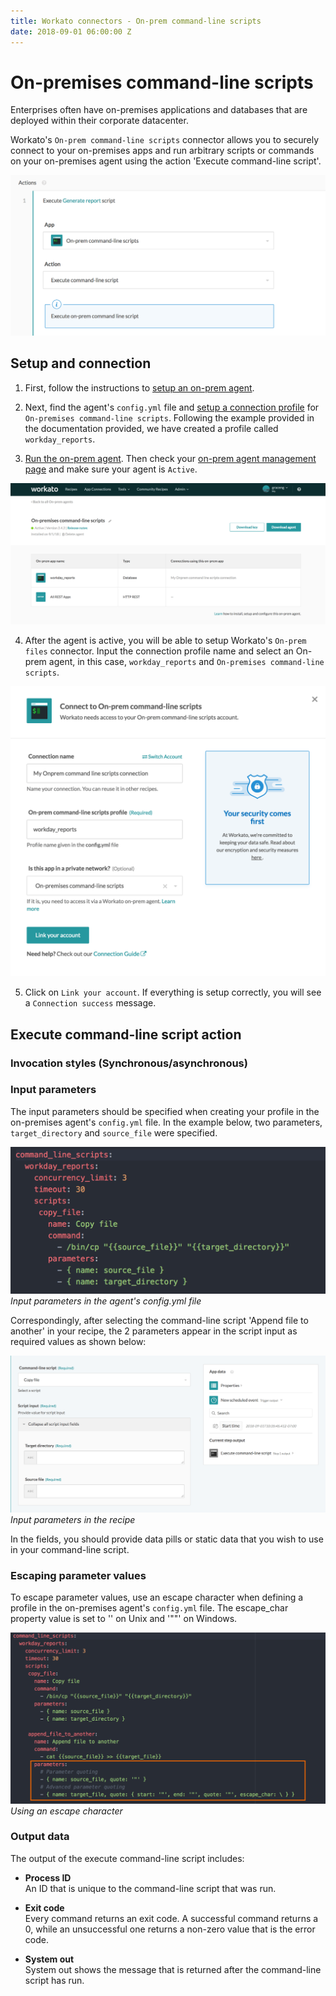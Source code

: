 ```yaml
---
title: Workato connectors - On-prem command-line scripts
date: 2018-09-01 06:00:00 Z
---
```


# On-premises command-line scripts
Enterprises often have on-premises applications and databases that are deployed within their corporate datacenter.

Workato's `On-prem command-line scripts` connector allows you to securely connect to your on-premises apps and run arbitrary scripts or commands on your on-premises agent using the action 'Execute command-line script'.

![On-prem command-line scripts connector](/assets/images/connectors/on-prem-command-line-scripts/on-prem-scripts-action.png)

## Setup and connection
1. First, follow the instructions to [setup an on-prem agent](https://docs.workato.com/on-prem/setup.html).

2.  Next, find the agent's `config.yml` file and [setup a connection profile](https://docs.workato.com/on-prem/profile.html#command-line-scripts-profile) for `On-premises command-line scripts`. Following the example provided in the documentation provided, we have created a profile called `workday_reports`.

3) [Run the on-prem agent](https://docs.workato.com/on-prem/run.html). Then check your [on-prem agent management page](https://www.workato.com/secure_agents) and make sure your agent is `Active`.

![On-prem agent management page](/assets/images/connectors/on-prem-command-line-scripts/on-prem-scripts-activeprofile.png)

4) After the agent is active, you will be able to setup Workato's `On-prem files` connector. Input the connection profile name and select an On-prem agent, in this case, `workday_reports` and `On-premises command-line scripts`.

![On-prem files connection setup](/assets/images/connectors/on-prem-command-line-scripts/on-prem-scripts-connection.png)

5) Click on `Link your account`. If everything is setup correctly, you will see a `Connection success` message.

## Execute command-line script action

### Invocation styles (Synchronous/asynchronous)


### Input parameters

The input parameters should be specified when creating your profile in the on-premises agent's `config.yml` file. In the example below, two parameters, `target_directory` and `source_file` were specified.

![Parameters specified in yml](/assets/images/connectors/on-prem-command-line-scripts/input-parameters-yml2.png)
*Input parameters in the agent's config.yml file*

Correspondingly, after selecting the command-line script 'Append file to another' in your recipe, the 2 parameters appear in the script input as required values as shown below:

![Parameters on Workato recipe](/assets/images/connectors/on-prem-command-line-scripts/input-parameters-action2.png)
*Input parameters in the recipe*

In the fields, you should provide data pills or static data that you wish to use in your command-line script.

### Escaping parameter values

To escape parameter values, use an escape character when defining a profile in the on-premises agent's `config.yml` file. The escape_char property value is set to '\' on Unix and '""' on Windows.

![Parameters specified in yml](/assets/images/connectors/on-prem-command-line-scripts/input-parameters-yml.png)
*Using an escape character*

### Output data

The output of the execute command-line script includes:

- **Process ID**
<br>An ID that is unique to the command-line script that was run.  

- **Exit code**
<br>Every command returns an exit code. A successful command returns a 0, while an unsuccessful one returns a non-zero value that is the error code.

- **System out**
<br>System out shows the message that is returned after the command-line script has run. 
